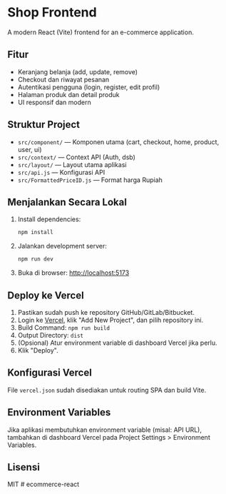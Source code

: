 # Shop Frontend

A modern React (Vite) frontend for an e-commerce application.

## Fitur
- Keranjang belanja (add, update, remove)
- Checkout dan riwayat pesanan
- Autentikasi pengguna (login, register, edit profil)
- Halaman produk dan detail produk
- UI responsif dan modern

## Struktur Project
- `src/component/` — Komponen utama (cart, checkout, home, product, user, ui)
- `src/context/` — Context API (Auth, dsb)
- `src/layout/` — Layout utama aplikasi
- `src/api.js` — Konfigurasi API
- `src/FormattedPriceID.js` — Format harga Rupiah

## Menjalankan Secara Lokal
1. Install dependencies:
   ```sh
   npm install
   ```
2. Jalankan development server:
   ```sh
   npm run dev
   ```
3. Buka di browser: [http://localhost:5173](http://localhost:5173)

## Deploy ke Vercel
1. Pastikan sudah push ke repository GitHub/GitLab/Bitbucket.
2. Login ke [Vercel](https://vercel.com/), klik "Add New Project", dan pilih repository ini.
3. Build Command: `npm run build`
4. Output Directory: `dist`
5. (Opsional) Atur environment variable di dashboard Vercel jika perlu.
6. Klik "Deploy".

## Konfigurasi Vercel
File `vercel.json` sudah disediakan untuk routing SPA dan build Vite.

## Environment Variables
Jika aplikasi membutuhkan environment variable (misal: API URL), tambahkan di dashboard Vercel pada Project Settings > Environment Variables.

## Lisensi
MIT
#   e c o m m e r c e - r e a c t  
 